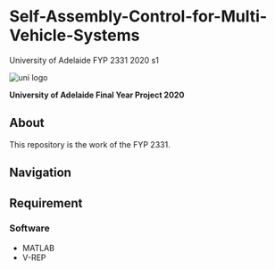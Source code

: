 # Self-Assembly-Control-for-Multi-Vehicle-Systems
University of Adelaide FYP 2331 2020 s1

<img src="https://upload.wikimedia.org/wikipedia/en/thumb/c/ca/University-of-Adelaide-Logo.svg/220px-University-of-Adelaide-Logo.svg.png" alt="uni logo">

**University of Adelaide Final Year Project 2020**

## About 

This repository is the work of the FYP 2331.
## Navigation 


## Requirement

### Software
* MATLAB 
* V-REP
